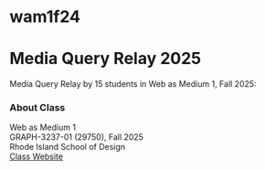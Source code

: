 # wam1f24

# Media Query Relay 2025

Media Query Relay by 15 students in Web as Medium 1, Fall 2025:<br>

### About Class
Web as Medium 1<br>
GRAPH-3237-01 (29750), Fall 2025<br>
Rhode Island School of Design<br>
[Class Website](https://mkim.netlify.app/wam1f25/)
